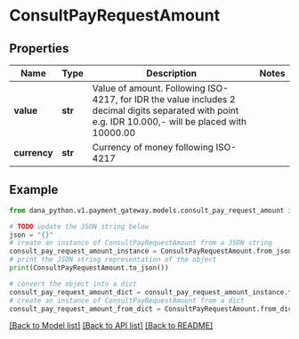 # ConsultPayRequestAmount


## Properties

Name | Type | Description | Notes
------------ | ------------- | ------------- | -------------
**value** | **str** | Value of amount. Following ISO-4217, for IDR the value includes 2 decimal digits separated with point e.g. IDR 10.000,- will be placed with 10000.00 | 
**currency** | **str** | Currency of money following ISO-4217 | 

## Example

```python
from dana_python.v1.payment_gateway.models.consult_pay_request_amount import ConsultPayRequestAmount

# TODO update the JSON string below
json = "{}"
# create an instance of ConsultPayRequestAmount from a JSON string
consult_pay_request_amount_instance = ConsultPayRequestAmount.from_json(json)
# print the JSON string representation of the object
print(ConsultPayRequestAmount.to_json())

# convert the object into a dict
consult_pay_request_amount_dict = consult_pay_request_amount_instance.to_dict()
# create an instance of ConsultPayRequestAmount from a dict
consult_pay_request_amount_from_dict = ConsultPayRequestAmount.from_dict(consult_pay_request_amount_dict)
```
[[Back to Model list]](../README.md#documentation-for-models) [[Back to API list]](../README.md#documentation-for-api-endpoints) [[Back to README]](../README.md)


